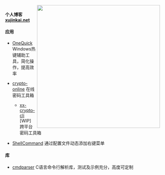 <a href="https://github.com/xujinkai">
  <img align="right" width="400" src="https://github-readme-stats.vercel.app/api?username=xujinkai&show_icons=true" />
</a>

#### 个人博客 [xujinkai.net](https://xujinkai.net/) 

#### 应用

- [OneQuick](http://onequick.org/) Windows热键辅助工具，简化操作，提高效率

- [crypto-online](https://github.com/XUJINKAI/crypto-online) 在线密码工具箱
  - [xx-crypto-cli](https://github.com/XUJINKAI/xx-crypto-cli) [WIP] 跨平台密码工具箱

- [ShellCommand](https://github.com/XUJINKAI/ShellCommand) 通过配置文件动态添加右键菜单

#### 库

- [cmdparser](https://github.com/XUJINKAI/cmdparser) C语言命令行解析库，测试及示例充分，高度可定制
